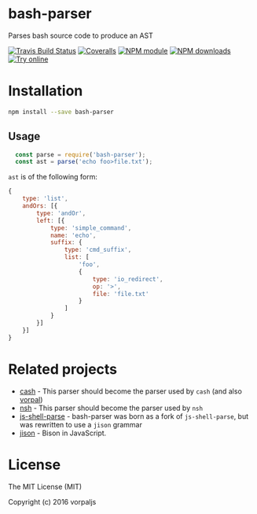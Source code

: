 # bash-parser

Parses bash source code to produce an AST

[![Travis Build Status](https://img.shields.io/travis/vorpaljs/bash-parser/master.svg)](http://travis-ci.org/vorpaljs/bash-parser)
[![Coveralls](https://img.shields.io/coveralls/vorpaljs/bash-parser.svg?maxAge=2592000)](https://coveralls.io/github/vorpaljs/bash-parser)
[![NPM module](https://img.shields.io/npm/v/bash-parser.svg)](https://npmjs.org/package/bash-parser)
[![NPM downloads](https://img.shields.io/npm/dt/bash-parser.svg)](https://npmjs.org/package/bash-parser)
[![Try online](https://img.shields.io/badge/try_it-online!-yellow.svg)](https://vorpaljs.github.io/bash-parser/)

# Installation

```bash
npm install --save bash-parser
```

## Usage

```js
  const parse = require('bash-parser');
  const ast = parse('echo foo>file.txt');
```

`ast` is of the following form:

```js
{
	type: 'list',
	andOrs: [{
		type: 'andOr',
		left: [{
			type: 'simple_command',
			name: 'echo',
			suffix: {
				type: 'cmd_suffix',
				list: [
					'foo',
					{
						type: 'io_redirect',
						op: '>',
						file: 'file.txt'
					}
				]
			}
		}]
	}]
}
```

# Related projects

* [cash](https://github.com/dthree/cash) - This parser should become the parser used by `cash` (and also [vorpal](https://github.com/dthree/vorpal))
* [nsh](https://github.com/piranna/nsh) - This parser should become the parser used by `nsh`
* [js-shell-parse](https://github.com/grncdr/js-shell-parse) - bash-parser was born as a fork of `js-shell-parse`, but was rewritten to use a `jison` grammar
* [jison](https://github.com/zaach/jison) - Bison in JavaScript.



# License

The MIT License (MIT)

Copyright (c) 2016 vorpaljs
